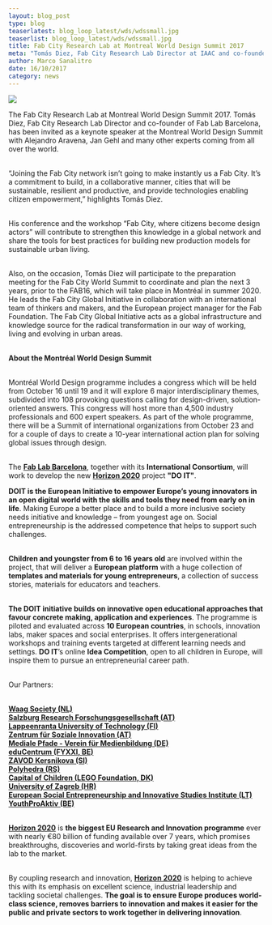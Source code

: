 ```yaml
---
layout: blog_post
type: blog
teaserlatest: blog_loop_latest/wds/wdssmall.jpg
teaserlist: blog_loop_latest/wds/wdssmall.jpg
title: Fab City Research Lab at Montreal World Design Summit 2017
meta: "Tomás Diez, Fab City Research Lab Director at IAAC and co-founder of Fab Lab Barcelona, has been invited as a keynote speaker at the Montreal World Design Summit with Alejandro Aravena, Jan Gehl and many other experts coming from all over the world."
author: Marco Sanalitro
date: 16/10/2017 
category: news
---
```


<img src= "http://www.fablabbcn.org/img/blog/blog_loop_latest/wds/wds1.jpg" align="middle"> 
<br>

The Fab City Research Lab at Montreal World Design Summit 2017. Tomás Diez, Fab City Research Lab Director and co-founder of Fab Lab Barcelona, has been invited as a keynote speaker at the Montreal World Design Summit with Alejandro Aravena, Jan Gehl and many other experts coming from all over the world.<br><br>

“Joining the Fab City network isn’t going to make instantly us a Fab City. It’s a commitment to build, in a collaborative manner, cities that will be sustainable, resilient and productive, and provide technologies enabling citizen empowerment,”  highlights Tomás Diez.<br><br> 

His conference and the workshop “Fab City, where citizens become design actors” will contribute to strengthen this knowledge in a global network and share the tools for best practices for building new production models for sustainable urban living.<br><br>

Also, on the occasion, Tomás Diez will participate to the preparation meeting for the Fab City World Summit to coordinate and plan the next 3 years, prior to the FAB16, which will take place in Montréal in summer 2020. He leads the Fab City Global Initiative in collaboration with an international team of thinkers and makers, and the European project manager for the Fab Foundation. The Fab City Global Initiative acts as a global infrastructure and knowledge source for the radical transformation in our way of working, living and evolving in urban areas.<br><br>

<strong>About the Montréal World Design Summit</strong><br><br>

Montréal World Design programme includes a congress which will be held from October 16 until 19 and it will explore 6 major interdisciplinary themes, subdivided into 108 provoking questions calling for design-driven, solution-oriented answers. This congress will host more than 4,500 industry professionals and 600 expert speakers. As part of the whole programme, there will be a Summit of international organizations from October 23 and for a couple of days to create a 10-year international action plan for solving global issues through design.<br><br>



The <strong><a href="https://fablabbcn.org/index.html">Fab Lab Barcelona</a></strong>, together with its <strong>International Consortium</strong>, will work to develop the new <strong><a href="https://ec.europa.eu/programmes/horizon2020/">Horizon 2020</a></strong> project <strong>"DO IT"</strong>.

<strong>DOIT is the European Initiative to empower Europe’s young innovators in an open digital world with the skills and tools they need from early on in life</strong>. Making Europe a better place and to build a more inclusive society needs initiative and knowledge – from youngest age on. Social entrepreneurship is the addressed competence that helps to support such challenges.<br><br>

<strong>Children and youngster from 6 to 16 years old</strong> are involved within the project, that will deliver a <strong>European platform</strong> with a huge collection of <strong>templates and materials for young entrepreneurs</strong>, a collection of success stories, materials for educators and teachers.<br><br>

<strong>The DOIT initiative builds on innovative open educational approaches that favour concrete making, application and experiences</strong>. The programme is piloted and evaluated across <strong>10 European countries</strong>, in schools, innovation labs, maker spaces and social enterprises. It offers intergenerational workshops and training events targeted at different learning needs and settings. <strong>DO IT</strong>’s online <strong>Idea Competition</strong>, open to all children in Europe, will inspire them to pursue an entrepreneurial career path.<br><br>

Our Partners:<br><br>

<strong><a href="https://waag.org/en">Waag Society (NL)</a></strong> <br>
<strong><a href="https://www.salzburgresearch.at/">Salzburg Research Forschungsgesellschaft (AT)</a></strong><br>
<strong><a href="https://www.lut.fi/web/en">Lappeenranta University of Technology (FI)</a></strong> <br>
<strong><a href="https://www.zsi.at/">Zentrum für Soziale Innovation (AT)</a></strong> <br>
<strong><a href="http://www.medialepfade.de/medienbildung/">Mediale Pfade - Verein für Medienbildung (DE)</a></strong> <br>
<strong><a href="http://www.fyxxi.be/">eduCentrum (FYXXI, BE)</a></strong> <br>
<strong><a href="http://kersnikova.org/">ZAVOD Kersnikova (SI)</a></strong> <br>
<strong><a href="http://www.polyhedra.co/">Polyhedra (RS)</a></strong> <br>
<strong><a href="http://www.legofoundation.com/da-dk/programmes/communities/capital-of-children">Capital of Children (LEGO Foundation, DK)</a></strong> <br>
<strong><a href="http://www.unizg.hr/homepage/">University of Zagreb (HR)</a></strong> <br>
<strong><a href="http://europe-institute.com/">European Social Entrepreneurship and Innovative Studies Institute (LT)</a></strong> <br>
<strong><a href="http://youthproaktiv.org/">YouthProAktiv (BE)</a></strong><br><br>

<strong><a href="https://ec.europa.eu/programmes/horizon2020/">Horizon 2020</a></strong> is <strong>the biggest EU Research and Innovation programme</strong> ever with nearly €80 billion of funding available over 7 years, which promises breakthroughs, discoveries and world-firsts by taking great ideas from the lab to the market.<br><br>

By coupling research and innovation, <strong><a href="https://ec.europa.eu/programmes/horizon2020/">Horizon 2020</a></strong> is helping to achieve this with its emphasis on excellent science, industrial leadership and tackling societal challenges. <strong>The goal is to ensure Europe produces world-class science, removes barriers to innovation and makes it easier for the public and private sectors to work together in delivering innovation</strong>.
